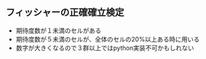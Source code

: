 ## フィッシャーの正確確立検定
- 期待度数が１未満のセルがある
- 期待度数が５未満のセルが、全体のセルの20%以上ある時に用いる
- 数字が大きくなるので３群以上ではpython実装不可かもしれない